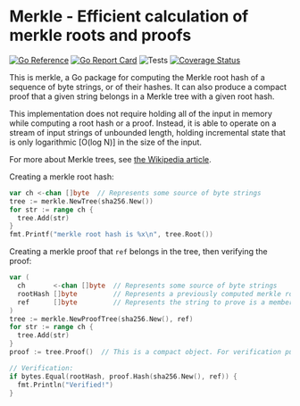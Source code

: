 # Merkle - Efficient calculation of merkle roots and proofs

[![Go Reference](https://pkg.go.dev/badge/github.com/bobg/merkle.svg)](https://pkg.go.dev/github.com/bobg/merkle)
[![Go Report Card](https://goreportcard.com/badge/github.com/bobg/merkle)](https://goreportcard.com/report/github.com/bobg/merkle)
![Tests](https://github.com/bobg/merkle/actions/workflows/go.yml/badge.svg)
[![Coverage Status](https://coveralls.io/repos/github/bobg/merkle/badge.svg?branch=master)](https://coveralls.io/github/bobg/merkle?branch=master)

This is merkle,
a Go package for computing the Merkle root hash of a sequence of byte strings,
or of their hashes.
It can also produce a compact proof that a given string belongs in a Merkle tree with a given root hash.

This implementation does not require holding all of the input in memory while computing a root hash or a proof.
Instead, it is able to operate on a stream of input strings of unbounded length,
holding incremental state that is only logarithmic [O(log N)] in the size of the input.

For more about Merkle trees,
see [the Wikipedia article](https://en.wikipedia.org/wiki/Merkle_tree).

Creating a merkle root hash:

```go
var ch <-chan []byte  // Represents some source of byte strings
tree := merkle.NewTree(sha256.New())
for str := range ch {
  tree.Add(str)
}
fmt.Printf("merkle root hash is %x\n", tree.Root())
```

Creating a merkle proof that `ref` belongs in the tree,
then verifying the proof:

```go
var (
  ch       <-chan []byte  // Represents some source of byte strings
  rootHash []byte         // Represents a previously computed merkle root hash (held by someone wishing to verify that ref is in the tree)
  ref      []byte         // Represents the string to prove is a member of the tree with the given root hash
)
tree := merkle.NewProofTree(sha256.New(), ref)
for str := range ch {
  tree.Add(str)
}
proof := tree.Proof()  // This is a compact object. For verification purposes, tree can now be discarded.

// Verification:
if bytes.Equal(rootHash, proof.Hash(sha256.New(), ref)) {
  fmt.Println("Verified!")
}
```
